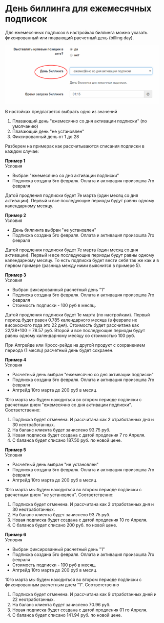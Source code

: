 # День биллинга для ежемесячных подписок

Для ежемесячных подписок в настройках биллинга можно указать фиксированный или плавающий расчетный день (billing day). 

![](billing_day_1.png)

В настойках предлагается выбрать одно из значений

1. Плавающий день "ежемесячно со дня активации подписки" (по умолчанию)
2. Плавающий день "не установлен"
3. Фиксированный день от 1 до 28

Разберем на примерах как рассчитываются списания подписки в каждом случае:

**Пример 1**  
Условия
- Выбран "ежемесячно со дня активации подписки"
- Подписка создана 5го февраля. Оплата и активация произошла 7го февраля

Датой продления подписки будет 7е марта (один месяц со дня активации). Первый и все последующие периоды будут равны одному календарному месяцу.

**Пример 2**  
Условия
- День биллинга выбран "не установлен"
- Подписка создана 5го февраля. Оплата и активация произошла 7го февраля

Датой продления подписки будет 7е марта (один месяц со дня активации). Первый и все последующие периоды будут равны одному календарному месяцу. То есть подписка будет вести себя так же как и в первом примере (разница между ними выяснится в примере 5).

**Пример 3**  
Условия
- Выбран фиксированный расчетный день "1"
- Подписка создана 5го февраля. Оплата и активация произошла 7го февраля
- Стоимость подписки - 100 руб в месяц.

Датой продления подписки будет 1е марта (по настройкам). Первый период будет равен 0.785 календарного месяца (в феврале не високосного года это 22 дня). Стоимость будет рассчитана как 22/28*100 = 78.57 руб. 
Второй и все последующие периоды будут равны одному календарному месяцу со стоимостью 100 руб. 

При Апгрейде или Кросс-рейде на другой продукт с сохранением периода (1 месяц) расчетный день будет сохранен.


**Пример 4**  
Условия
- Расчетный день выбран "ежемесячно со дня активации подписки"
- Подписка создана 5го февраля. Оплата и активация произошла 7го февраля
- Апгрейд 10го марта до 200 руб в месяц.

10го марта мы будем находиться во втором периоде подписки с расчетным днем "ежемесячно со дня активации подписки". Соответственно:
1. Подписка будет отменена. И рассчитана как 2 отработанных дня и 30 неотработанных.
2. На баланс клиента будет зачислено 93.75 руб.
3. Новая подписка будет создана с датой продления 7 го Апреля.
4. С баланса будет списано 187.50 руб. по новой цене.

**Пример 5**  
Условия
- Расчетный день выбран "не установлен"
- Подписка создана 5го февраля. Оплата и активация произошла 7го февраля
- Апгрейд 10го марта до 200 руб в месяц.

10го марта мы будем находиться во втором периоде подписки с расчетным днем "не установлен". Соответственно:
1. Подписка будет отменена. И рассчитана как 2 отработанных дня и 30 неотработанных.
2. На баланс клиента будет зачислено 93.75 руб.
3. Новая подписка будет создана с датой продления 10 го Апреля.
4. С баланса будет списано 200 руб. по новой цене.


**Пример 6**  
Условия
- Выбран фиксированный расчетный день "1"
- Подписка создана 5го февраля. Оплата и активация произошла 7го февраля
- Стоимость подписки - 100 руб в месяц.
- Апгрейд 10го марта до 200 руб в месяц.

10го марта мы будем находиться во втором периоде подписки с фиксированным расчетным днем "1". Соответственно 
1. Подписка будет отменена. И рассчитана как 9 отработанных дней и 22 неотработанных.
2. На баланс клиента будет зачислено 70.96 руб.
3. Новая подписка будет создана с датой продления 01 го Апреля.
4. С баланса будет списано 141.94 руб. по новой цене.

